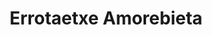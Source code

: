 ---
title: "Errotaetxe Amorebieta"
url: /amorebieta-etxano/errotaetxe-amorebieta/
shop: Konditorei
---